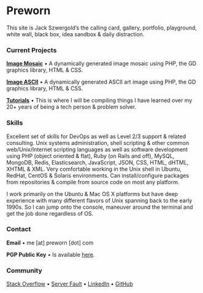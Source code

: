 # Preworn

This site is Jack Szwergold’s the calling card, gallery, portfolio, playground, white wall, black box, idea sandbox & daily distraction.

### Current Projects

[**Image Mosaic**][1] • A dynamically generated image mosaic using PHP, the GD graphics library, HTML & CSS.

[**Image ASCII**][2] • A dynamically generated ASCII art image using PHP, the GD graphics library, HTML & CSS.

[**Tutorials**][3] • This is where I will be compiling things I have learned over my 20+ years of being a tech person & problem solver.

### Skills

Excellent set of skills for DevOps as well as Level 2/3 support & related consulting. Unix systems administration, shell scripting & other common web/Unix/Internet scripting languages as well as software development using PHP (object oriented & flat), Ruby (on Rails and off), MySQL, MongoDB, Redis, Elasticsearch, JavaScript, JSON, CSS, HTML, dHTML, XHTML & XML. Very comfortable working in the Unix shell in Ubuntu, RedHat, CentOS & Solaris environments. Can install/configure packages from repositories & compile from source code on most any platform.

I work primarily on the Ubuntu & Mac OS X platforms but have deep experience with many different flavors of Unix spanning back to the early 1990s. So I can jump onto the console, maneuver around the terminal and get the job done regardless of OS.

### Contact

**Email** • me [at] preworn [dot] com

**PGP Public Key** • Is available [here][4].

### Community
[Stack Overflow][5] • [Server Fault][6] • [LinkedIn][7] • [GitHub][8]

[1]: mosaic/ "Image Mosaic"
[2]: ascii/ "Image ASCII"
[3]: tutorials/ "Tutorials"
[4]: pgp_public_key-preworn.asc.txt
[5]: http://stackoverflow.com/users/117259/jakegould "Stack Overflow"
[6]: http://serverfault.com/users/100013/jakegould "Server Fault"
[7]: http://www.linkedin.com/in/jackszwergold "Linked In"
[8]: https://github.com/JackSzwergold